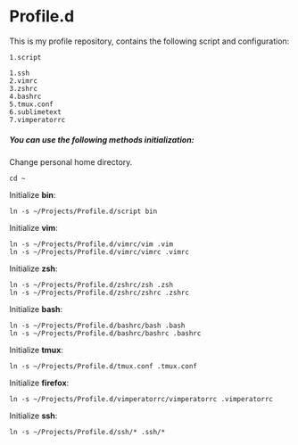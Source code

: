 Profile.d
====

This is my profile repository, contains the following script and configuration:
  
    1.script
    
    1.ssh
    2.vimrc
    3.zshrc
    4.bashrc
    5.tmux.conf
    6.sublimetext
    7.vimperatorrc

##### You can use the following methods initialization:

Change personal home directory.

	cd ~

Initialize **bin**:

	ln -s ~/Projects/Profile.d/script bin

Initialize **vim**:

	ln -s ~/Projects/Profile.d/vimrc/vim .vim
	ln -s ~/Projects/Profile.d/vimrc/vimrc .vimrc

Initialize  **zsh**:

	ln -s ~/Projects/Profile.d/zshrc/zsh .zsh
	ln -s ~/Projects/Profile.d/zshrc/zshrc .zshrc

Initialize  **bash**:

	ln -s ~/Projects/Profile.d/bashrc/bash .bash
	ln -s ~/Projects/Profile.d/bashrc/bashrc .bashrc

Initialize  **tmux**:

	ln -s ~/Projects/Profile.d/tmux.conf .tmux.conf
	
Initialize  **firefox**:

	ln -s ~/Projects/Profile.d/vimperatorrc/vimperatorrc .vimperatorrc
	
Initialize  **ssh**:

	ln -s ~/Projects/Profile.d/ssh/* .ssh/*